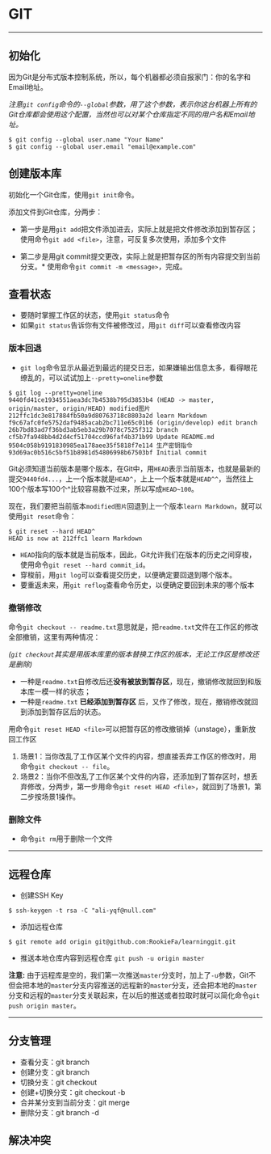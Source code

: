 # GIT
***

## 初始化

因为Git是分布式版本控制系统，所以，每个机器都必须自报家门：你的名字和Email地址。

*注意`git config`命令的`--global`参数，用了这个参数，表示你这台机器上所有的Git仓库都会使用这个配置，当然也可以对某个仓库指定不同的用户名和Email地址。*
``` git
$ git config --global user.name "Your Name"
$ git config --global user.email "email@example.com"
```

## 创建版本库
初始化一个Git仓库，使用`git init`命令。

添加文件到Git仓库，分两步：
* 第一步是用`git add`把文件添加进去，实际上就是把文件修改添加到暂存区；使用命令`git add <file>`，注意，可反复多次使用，添加多个文件

* 第二步是用git commit提交更改，实际上就是把暂存区的所有内容提交到当前分支。* 使用命令`git commit -m <message>`，完成。

## 查看状态

* 要随时掌握工作区的状态，使用`git status`命令
* 如果`git status`告诉你有文件被修改过，用`git diff`可以查看修改内容

### 版本回退
* `git log`命令显示从最近到最远的提交日志，如果嫌输出信息太多，看得眼花缭乱的，可以试试加上`--pretty=oneline`参数
``` git
$ git log --pretty=oneline
9440fd41ce1934551aea3dc7b4538b795d3853b4 (HEAD -> master, origin/master, origin/HEAD) modified图片
212ffc1dc3e817884fb50a9d80763718c8803a2d learn Markdown
f9c67afc0fe5752daf9485acab2bc711e65c01b6 (origin/develop) edit branch
26b7bd83ad7f36bd3ab5eb3a29b7078c7525f312 branch
cf5b7fa948bb4d2d4cf51704ccd96faf4b371b99 Update README.md
9504c058b9191830985ea178aee35f5818f7e114 生产密钥指令
93d69ac0b516c5bf51b8981d54806998b67503bf Initial commit
```

Git必须知道当前版本是哪个版本，在Git中，用`HEAD`表示当前版本，也就是最新的提交`9440fd4...`，上一个版本就是`HEAD^`，上上一个版本就是`HEAD^^`，当然往上100个版本写100个^比较容易数不过来，所以写成`HEAD~100`。

现在，我们要把当前版本`modified图片`回退到上一个版本`learn Markdown`，就可以使用`git reset`命令：
```
$ git reset --hard HEAD^
HEAD is now at 212ffc1 learn Markdown
```
* `HEAD`指向的版本就是当前版本，因此，Git允许我们在版本的历史之间穿梭，使用命令`git reset --hard commit_id`。
* 穿梭前，用`git log`可以查看提交历史，以便确定要回退到哪个版本。
* 要重返未来，用`git reflog`查看命令历史，以便确定要回到未来的哪个版本


### 撤销修改
命令`git checkout -- readme.txt`意思就是，把`readme.txt`文件在工作区的修改全部撤销，这里有两种情况：

*(`git checkout`其实是用版本库里的版本替换工作区的版本，无论工作区是修改还是删除)*
* 一种是`readme.txt`自修改后还**没有被放到暂存区**，现在，撤销修改就回到和版本库一模一样的状态；
* 一种是`readme.txt` __已经添加到暂存区__ 后，又作了修改，现在，撤销修改就回到添加到暂存区后的状态。


用命令`git reset HEAD <file>`可以把暂存区的修改撤销掉（unstage），重新放回工作区

1. 场景1：当你改乱了工作区某个文件的内容，想直接丢弃工作区的修改时，用命令`git checkout -- file`。
2. 场景2：当你不但改乱了工作区某个文件的内容，还添加到了暂存区时，想丢弃修改，分两步，第一步用命令`git reset HEAD <file>`，就回到了场景1，第二步按场景1操作。


### 删除文件
* 命令`git rm`用于删除一个文件

***

## 远程仓库
* 创建SSH Key

`$ ssh-keygen -t rsa -C "ali-yqf@null.com"`

* 添加远程仓库

`$ git remote add origin git@github.com:RookieFa/learninggit.git`

* 推送本地仓库内容到远程仓库
`git push -u origin master` 

**注意:** 由于远程库是空的，我们第一次推送`master`分支时，加上了`-u`参数，Git不但会把本地的`master`分支内容推送的远程新的`master`分支，还会把本地的`master`分支和远程的`master`分支关联起来，在以后的推送或者拉取时就可以简化命令`git push origin master`。

***
## 分支管理

* 查看分支：git branch
* 创建分支：git branch <name>
* 切换分支：git checkout <name>
* 创建+切换分支：git checkout -b <name>
* 合并某分支到当前分支：git merge <name>
* 删除分支：git branch -d <name>


## 解决冲突